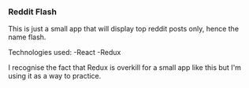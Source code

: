 ### Reddit Flash ###

This is just a small app that will display top reddit posts only, hence the name flash.

Technologies used:
-React
-Redux

I recognise the fact that Redux is overkill for a small app like this but I'm using it as a way to practice.
